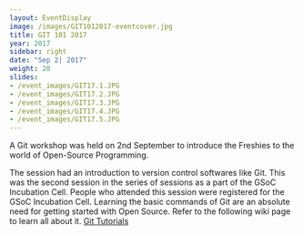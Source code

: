 ```yaml
---
layout: EventDisplay
image: /images/GIT1012017-eventcover.jpg
title: GIT 101 2017
year: 2017
sidebar: right
date: "Sep 2| 2017"
weight: 20
slides:
- /event_images/GIT17.1.JPG
- /event_images/GIT17.2.JPG
- /event_images/GIT17.3.JPG
- /event_images/GIT17.4.JPG
- /event_images/GIT17.5.JPG
---
```


A Git workshop was held on 2nd September to introduce the Freshies to the world of Open-Source Programming.

<!--break-->
The session had an introduction to version control softwares like Git.
This was the second session in the series of sessions as a part of the GSoC Incubation Cell.
People who attended this session were registered for the GSoC Incubation Cell.
Learning the basic commands of Git are an absolute need for getting started with Open Source.
Refer to the following wiki page to learn all about it.
[Git Tutorials](https://www.google.com "Git Tutorials")
